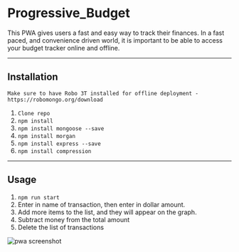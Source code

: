 # Progressive_Budget

This PWA gives users a fast and easy way to track their finances. In a fast paced, and convenience driven world, it is important to be able to access your budget tracker online and offline.

***

## Installation

`Make sure to have Robo 3T installed for offline deployment - https://robomongo.org/download`

1. `Clone repo`
2. `npm install`
3. `npm install mongoose --save`
4. `npm install morgan`
5. `npm install express --save`
6. `npm install compression`

***

## Usage

1. `npm run start`
2. Enter in name of transaction, then enter in dollar amount.
3. Add more items to the list, and they will appear on the graph.
4. Subtract money from the total amount
5. Delete the list of transactions

![pwa screenshot](https://user-images.githubusercontent.com/62081345/98763401-f3b26f00-23a7-11eb-8075-b32a4f144a5e.png)











